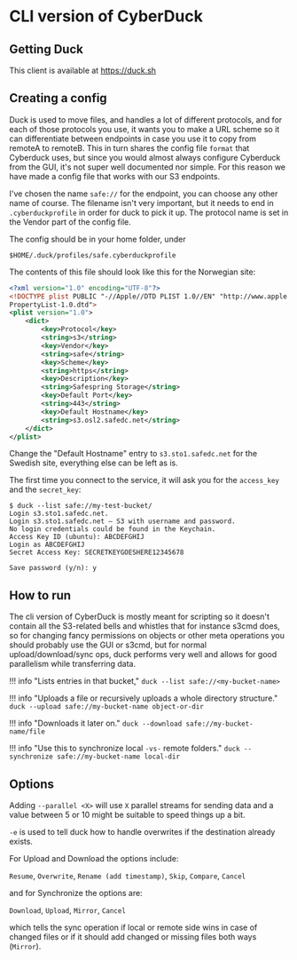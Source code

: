 # CLI version of CyberDuck

## Getting Duck

This client is available at https://duck.sh

## Creating a config

Duck is used to move files, and handles a lot of different protocols,
and for each of those protocols you use, it wants you to make a URL
scheme so it can differentiate between endpoints in case you use it to
copy from remoteA to remoteB. This in turn shares the config file
`format` that Cyberduck uses, but since you would almost always
configure Cyberduck from the GUI, it's not super well documented nor
simple. For this reason we have made a config file that works with our
S3 endpoints.

I've chosen the name `safe://` for the endpoint, you can choose any
other name of course.  The filename isn't very important, but it needs
to end in `.cyberduckprofile` in order for duck to pick it up. The
protocol name is set in the Vendor part of the config file.

The config should be in your home folder, under
```
$HOME/.duck/profiles/safe.cyberduckprofile
```

The contents of this file should look like this for the Norwegian
site:

```xml
<?xml version="1.0" encoding="UTF-8"?>
<!DOCTYPE plist PUBLIC "-//Apple//DTD PLIST 1.0//EN" "http://www.apple.com/DTDs/
PropertyList-1.0.dtd">
<plist version="1.0">
    <dict>
        <key>Protocol</key>
        <string>s3</string>
        <key>Vendor</key>
        <string>safe</string>
        <key>Scheme</key>
        <string>https</string>
        <key>Description</key>
        <string>Safespring Storage</string>
        <key>Default Port</key>
        <string>443</string>
        <key>Default Hostname</key>
        <string>s3.osl2.safedc.net</string>
    </dict>
</plist>
```

Change the "Default Hostname" entry to `s3.sto1.safedc.net` for the
Swedish site, everything else can be left as is.

The first time you connect to the service, it will ask you for the
`access_key` and the `secret_key`:

```
$ duck --list safe://my-test-bucket/
Login s3.sto1.safedc.net.
Login s3.sto1.safedc.net – S3 with username and password.
No login credentials could be found in the Keychain.
Access Key ID (ubuntu): ABCDEFGHIJ
Login as ABCDEFGHIJ
Secret Access Key: SECRETKEYGOESHERE12345678

Save password (y/n): y
```

## How to run

The cli version of CyberDuck is mostly meant for scripting so it
doesn't contain all the S3-related bells and whistles that for
instance s3cmd does, so for changing fancy permissions on objects or
other meta operations you should probably use the GUI or s3cmd, but
for normal upload/download/sync ops, duck performs very well and
allows for good parallelism while transferring data.

!!! info "Lists entries in that bucket,"
    ```
    duck --list safe://<my-bucket-name>
    ```

!!! info "Uploads a file or recursively uploads a whole directory structure."
    ```
    duck --upload safe://my-bucket-name object-or-dir
    ```

!!! info "Downloads it later on."
    ```
    duck --download safe://my-bucket-name/file
    ```

!!! info "Use this to synchronize local `-vs-` remote folders."
    ```
    duck --synchronize safe://my-bucket-name local-dir
    ```



## Options

Adding `--parallel <X>` will use `X` parallel streams for sending data and
a value between 5 or 10 might be suitable to speed things up a bit.

`-e` is used to tell duck how to handle overwrites if the destination
already exists.

For Upload and Download the options include:

`Resume`, `Overwrite`, `Rename (add timestamp)`, `Skip`, `Compare`, `Cancel`

and for Synchronize the options are:

`Download`, `Upload`, `Mirror`, `Cancel`

which tells the sync operation if local or remote side wins in case of
changed files or if it should add changed or missing files both ways
(`Mirror`).
